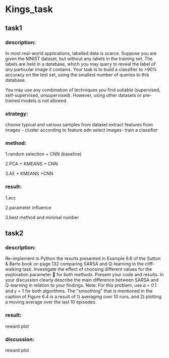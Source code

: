 # Kings_task
## task1
### description: 
In most real-world applications, labelled data is scarce. Suppose you are given the MNIST dataset, but without any labels in the training set. The labels are held in a database,
which you may query to reveal the label of any particular image it contains. Your task is to build a classifier
to >90% accuracy on the test set, using the smallest number of queries to this database.

You may use any combination of techniques you find suitable (supervised, self-supervised, unsupervised).
However, using other datasets or pre-trained models is not allowed.

### strategy:
choose typical and various samples from dataset
extract features from images - cluster according to feature adn select images- train a classifier

### method:
1.random selection + CNN (baseline)

2.PCA + KMEANS + CNN

3.AE + KMEANS +CNN

### result:
1.acc

2.parameter influence

3.best method and minimal number

## task2
### description: 
Re-implement in Python the results presented in Example 6.6 of the Sutton & Barto book on page 132
comparing SARSA and Q-learning in the cliff-walking task. Investigate the effect of choosing different values
for the exploration parameter  for both methods. Present your code and results. In your discussion clearly
describe the main difference between SARSA and Q-learning in relation to your findings.
Note: For this problem, use 𝛼 = 0.1 and 𝛾 = 1 for both algorithms. The "smoothing" that is mentioned in the
caption of Figure 6.4 is a result of 1) averaging over 10 runs, and 2) plotting a moving average over the last
10 episodes.

### result:
reward plot

### discussion:
reward plot
